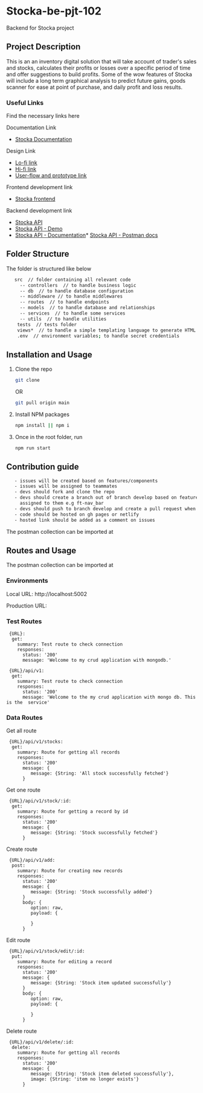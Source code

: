 # Stocka-be-pjt-102
Backend for Stocka project

## Project Description
This is an an inventory digital solution that will take account of trader's sales and stocks, calculates their profits or losses over a specific period of time and offer suggestions to build profits.
Some of the wow features of Stocka will include a long term graphical analysis to predict future gains, goods scanner for ease 
at point of purchase, and daily profit and loss results.

### Useful Links
   Find the necessary links here

   Documentation Link
   * [Stocka Documentation](https://docs.google.com/document/d/1VlbtIi0LYe420zXiaVclYlyAURgoNqlpOFjwY4OBGEM/edit?usp=sharing)

   Design Link
   * [Lo-fi link](https://www.figma.com/file/aD1DdXvw6wavwHjo5MNN9m/STOCKA?node-id=0%3A1)
   * [Hi-fi link](hhttps://www.figma.com/file/aD1DdXvw6wavwHjo5MNN9m/STOCKA?node-id=8%3A0)
   * [User-flow and prototype link](#)


   Frontend development link
   * [Stocka frontend](https://stocka-frontend.netlify.app/)


   Backend development link
   * [Stocka API](#)
   * [Stocka API - Demo](https://stocka-demo.herokuapp.com/)
   * [Stocka API - Documentation](https://stocka-demo.herokuapp.com/api-docs)* [Stocka API - Postman docs](https://www.getpostman.com/collections/75b079c2c14ac7fac3f3)



## Folder Structure

The folder is structured like below

```sh
   src  // folder containing all relevant code
     -- controllers  // to handle business logic
     -- db  // to handle database configuration
     -- middleware // to handle middlewares
     -- routes  // to handle endpoints
     -- models  // to handle database and relationships
     -- services  // to handle some services
     -- utils  // to handle utilities
    tests  // tests folder
    views*  // to handle a simple templating language to generate HTML
    .env  // environment variables; to handle secret credentials
```
   
## Installation and Usage

1. Clone the repo
   ```sh
   git clone
   ```
   OR
   ```sh
   git pull origin main
   ```
2. Install NPM packages
   ```sh
   npm install || npm i
   ```
3. Once in the root folder, run
   ```sh
   npm run start
   ```

## Contribution guide
```sh
   - issues will be created based on features/components
   - issues will be assigned to teammates
   - devs should fork and clone the repo 
   - devs should create a branch out of branch develop based on feature/issues 
     assigned to them e.g ft-nav_bar
   - devs should push to branch develop and create a pull request when done
   - code should be hosted on gh pages or netlify 
   - hosted link should be added as a comment on issues
```

The postman collection can be imported at 

## Routes and Usage

The postman collection can be imported at 

### Environments
<p>Local URL: http://localhost:5002</p>
<p></p>Production URL: </p>

### Test Routes
```
 {URL}:
  get:
    summary: Test route to check connection
    responses:
      status: '200'
      message: 'Welcome to my crud application with mongodb.'
```

```
 {URL}/api/v1:
  get:
    summary: Test route to check connection
    responses:
      status: '200'
      message: 'Welcome to the my crud application with mongo db. This is the  service'
```

### Data Routes
Get all route

```
 {URL}/api/v1/stocks:
  get:
    summary: Route for getting all records
    responses:
      status: '200'
      message: {
         message: {String: 'All stock successfully fetched'}
      }
```
  
Get one route
```
 {URL}/api/v1/stock/:id:
  get:
    summary: Route for getting a record by id
    responses:
      status: '200'
      message: {
         message: {String: 'Stock successfully fetched'}
      }
```

Create route
```
 {URL}/api/v1/add:
  post:
    summary: Route for creating new records
    responses:
      status: '200'
      message: {
         message: {String: 'Stock successfully added'}
      }
      body: {
         option: raw,
         payload: {
            
         }
      }
```

Edit route
```
 {URL}/api/v1/stock/edit/:id:
  put:
    summary: Route for editing a record
    responses:
      status: '200'
      message: {
         message: {String: 'Stock item updated successfully'}
      }
      body: {
         option: raw,
         payload: {

         }
      }
```

Delete route
```
 {URL}/api/v1/delete/:id:
  delete:
    summary: Route for getting all records
    responses:
      status: '200'
      message: {
         message: {String: 'Stock item deleted successfully'},
         image: {String: 'item no longer exists'}
      }
```